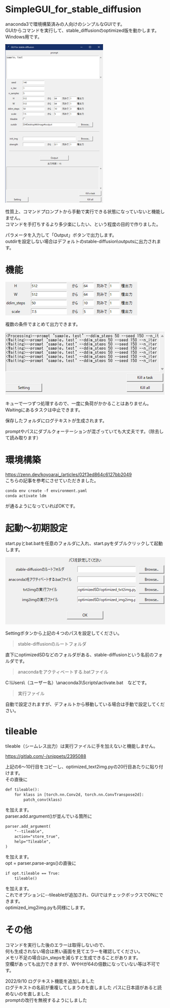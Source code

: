 # SimpleGUI_for_stable_diffusion
anaconda3で環境構築済みの人向けのシンプルなGUIです。  
GUIからコマンドを実行して、stable_diffusionのoptimized版を動かします。  
Windows用です。  

![screenShot](img/img2.png)

性質上、コマンドプロンプトから手動で実行できる状態になっていないと機能しません。  
コマンドを手打ちするより多少楽にしたい、という程度の目的で作りました。  

パラメータを入力して「Output」ボタンで出力します。  
outdirを設定しない場合はデフォルトのstable-diffusion\outputsに出力されます。

# 機能
![screenShot](img/img3.png)

複数の条件でまとめて出力できます。  

![screenShot](img/img1.png)

キューで一つずつ処理するので、一度に負荷がかかることはありません。  
Waitingにあるタスクは中止できます。

保存したフォルダにログテキストが生成されます。  

promptやパスにダブルクォーテーションが混ざっていても大丈夫です。（除去して読み取ります）  

# 環境構築
https://zenn.dev/koyoarai_/articles/02f3ed864c6127bb2049  
こちらの記事を参考にさせていただきました。  
```
conda env create -f environment.yaml
conda activate ldm
```
が通るようになっていればOKです。  

# 起動～初期設定
start.pyとbat.batを任意のフォルダに入れ、start.pyをダブルクリックして起動します。 

![screenShot](img/img4.png)  

Settingボタンから上記の４つのパスを設定してください。  
> stable-diffusionのルートフォルダ  

直下にoptimizedSDなどのフォルダがある、stable-diffusionという名前のフォルダです。  
> anacondaをアクティベートする.batファイル  

C:\Users\（ユーザー名）\anaconda3\Scripts\activate.bat　などです。  
> 実行ファイル  

自動で設定されますが、デフォルトから移動している場合は手動で設定してください。  

# tileable
tileable（シームレス出力）は実行ファイルに手を加えないと機能しません。  

https://gitlab.com/-/snippets/2395088

上記の6～10行目をコピーし、optimized_text2img.pyの20行目あたりに貼り付けます。  
その直後に

```
def tileable():
	for klass in [torch.nn.Conv2d, torch.nn.ConvTranspose2d]:
		patch_conv(klass)
```

を加えます。  
parser.add.argument()が並んでいる箇所に
```
parser.add_argument(
    "--tileable", 
    action="store_true",
    help="Tileable",
)
```

を加えます。  
opt = parser.parse-args()の直後に  
```
if opt.tileable == True:
	tileable()
```

を加えます。  
これでオプションに--tileableが追加され、GUIではチェックボックスでONにできます。  
optimized_img2img.pyも同様にします。

# その他
コマンドを実行した後のエラーは取得しないので、  
何も生成されない場合は黒い画面を見てエラーを確認してください。  
メモリ不足の場合はn_stepsを減らすと生成できることがあります。  
空欄があっても出力できますが、WやHが64の倍数になっていない等は不可です。


2022/9/10
ログテキスト機能を追加しました  
ログテキストの名前が重複してしまうのを直しました
パスに日本語があると読めないのを直しました  
promptの改行を無視するようにしました  

